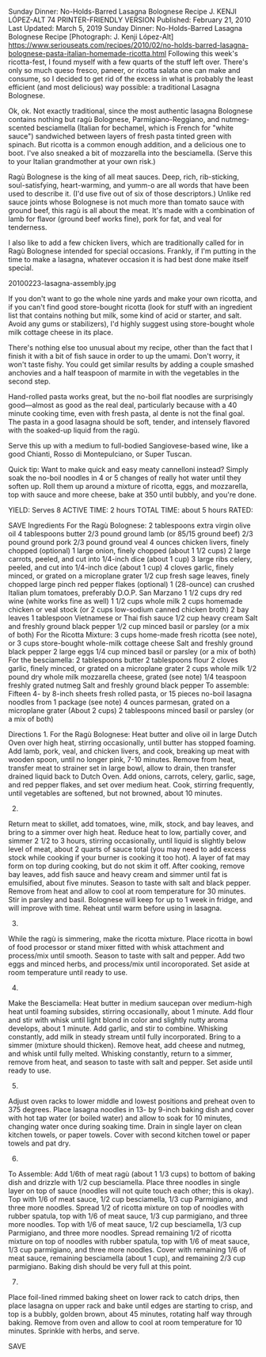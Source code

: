 Sunday Dinner: No-Holds-Barred Lasagna Bolognese Recipe
J. KENJI LÓPEZ-ALT
74     PRINTER-FRIENDLY VERSION
Published: February 21, 2010 Last Updated: March 5, 2019
Sunday Dinner: No-Holds-Barred Lasagna Bolognese Recipe
[Photograph: J. Kenji López-Alt]
https://www.seriouseats.com/recipes/2010/02/no-holds-barred-lasagna-bolognese-pasta-italian-homemade-ricotta.html
Following this week's ricotta-fest, I found myself with a few quarts of the stuff left over. There's only so much queso fresco, paneer, or ricotta salata one can make and consume, so I decided to get rid of the excess in what is probably the least efficient (and most delicious) way possible: a traditional Lasagna Bolognese.

Ok, ok. Not exactly traditional, since the most authentic lasagna Bolognese contains nothing but ragù Bolognese, Parmigiano-Reggiano, and nutmeg-scented besciamella (Italian for bechamel, which is French for "white sauce") sandwiched between layers of fresh pasta tinted green with spinach. But ricotta is a common enough addition, and a delicious one to boot. I've also sneaked a bit of mozzarella into the besciamella. (Serve this to your Italian grandmother at your own risk.)

Ragù Bolognese is the king of all meat sauces. Deep, rich, rib-sticking, soul-satisfying, heart-warming, and yumm-o are all words that have been used to describe it. (I'd use five out of six of those descriptors.) Unlike red sauce joints whose Bolognese is not much more than tomato sauce with ground beef, this ragù is all about the meat. It's made with a combination of lamb for flavor (ground beef works fine), pork for fat, and veal for tenderness.

I also like to add a few chicken livers, which are traditionally called for in Ragù Bolognese intended for special occasions. Frankly, if I'm putting in the time to make a lasagna, whatever occasion it is had best done make itself special.

20100223-lasagna-assembly.jpg

If you don't want to go the whole nine yards and make your own ricotta, and if you can't find good store-bought ricotta (look for stuff with an ingredient list that contains nothing but milk, some kind of acid or starter, and salt. Avoid any gums or stabilizers), I'd highly suggest using store-bought whole milk cottage cheese in its place.

There's nothing else too unusual about my recipe, other than the fact that I finish it with a bit of fish sauce in order to up the umami. Don't worry, it won't taste fishy. You could get similar results by adding a couple smashed anchovies and a half teaspoon of marmite in with the vegetables in the second step.

Hand-rolled pasta works great, but the no-boil flat noodles are surprisingly good—almost as good as the real deal, particularly because with a 40 minute cooking time, even with fresh pasta, al dente is not the final goal. The pasta in a good lasagna should be soft, tender, and intensely flavored with the soaked-up liquid from the ragù.

Serve this up with a medium to full-bodied Sangiovese-based wine, like a good Chianti, Rosso di Montepulciano, or Super Tuscan.

Quick tip: Want to make quick and easy meaty cannelloni instead? Simply soak the no-boil noodles in 4 or 5 changes of really hot water until they soften up. Roll them up around a mixture of ricotta, eggs, and mozzarella, top with sauce and more cheese, bake at 350 until bubbly, and you're done.

YIELD:
Serves 8
ACTIVE TIME:
2 hours
TOTAL TIME:
about 5 hours
RATED:
    
 SAVE
Ingredients
For the Ragù Bolognese:
2 tablespoons extra virgin olive oil
4 tablespoons butter
2/3 pound ground lamb (or 85/15 ground beef)
2/3 pound ground pork
2/3 pound ground veal
4 ounces chicken livers, finely chopped (optional)
1 large onion, finely chopped (about 1 1/2 cups)
2 large carrots, peeled, and cut into 1/4-inch dice (about 1 cup)
3 large ribs celery, peeled, and cut into 1/4-inch dice (about 1 cup)
4 cloves garlic, finely minced, or grated on a microplane grater
1/2 cup fresh sage leaves, finely chopped
large pinch red pepper flakes (optional)
1 (28-ounce) can crushed Italian plum tomatoes, preferably D.O.P. San Marzano
1 1/2 cups dry red wine (white works fine as well)
1 1/2 cups whole milk
2 cups homemade chicken or veal stock (or 2 cups low-sodium canned chicken broth)
2 bay leaves
1 tablespoon Vietnamese or Thai fish sauce
1/2 cup heavy cream
Salt and freshly ground black pepper
1/2 cup minced basil or parsley (or a mix of both)
For the Ricotta Mixture:
3 cups home-made fresh ricotta (see note), or 3 cups store-bought whole-milk cottage cheese
Salt and freshly ground black pepper
2 large eggs
1/4 cup minced basil or parsley (or a mix of both)
For the besciamella:
2 tablespoons butter
2 tablespoons flour
2 cloves garlic, finely minced, or grated on a microplane grater
2 cups whole milk
1/2 pound dry whole milk mozzarella cheese, grated (see note)
1/4 teaspoon freshly grated nutmeg
Salt and freshly ground black pepper
To assemble:
Fifteen 4- by 8-inch sheets fresh rolled pasta, or 15 pieces no-boil lasagna noodles from 1 package (see note)
4 ounces parmesan, grated on a microplane grater (About 2 cups)
2 tablespoons minced basil or parsley (or a mix of both)

Directions
1.
For the Ragù Bolognese: Heat butter and olive oil in large Dutch Oven over high heat, stirring occasionally, until butter has stopped foaming. Add lamb, pork, veal, and chicken livers, and cook, breaking up meat with wooden spoon, until no longer pink, 7-10 minutes. Remove from heat, transfer meat to strainer set in large bowl, allow to drain, then transfer drained liquid back to Dutch Oven. Add onions, carrots, celery, garlic, sage, and red pepper flakes, and set over medium heat. Cook, stirring frequently, until vegetables are softened, but not browned, about 10 minutes.

2.
Return meat to skillet, add tomatoes, wine, milk, stock, and bay leaves, and bring to a simmer over high heat. Reduce heat to low, partially cover, and simmer 2 1/2 to 3 hours, stirring occasionally, until liquid is slightly below level of meat, about 2 quarts of sauce total (you may need to add excess stock while cooking if your burner is cooking it too hot). A layer of fat may form on top during cooking, but do not skim it off. After cooking, remove bay leaves, add fish sauce and heavy cream and simmer until fat is emulsified, about five minutes. Season to taste with salt and black pepper. Remove from heat and allow to cool at room temperature for 30 minutes. Stir in parsley and basil. Bolognese will keep for up to 1 week in fridge, and will improve with time. Reheat until warm before using in lasagna.

3.
While the ragù is simmering, make the ricotta mixture. Place ricotta in bowl of food processor or stand mixer fitted with whisk attachment and process/mix until smooth. Season to taste with salt and pepper. Add two eggs and minced herbs, and process/mix until incoroporated. Set aside at room temperature until ready to use.

4.
Make the Besciamella: Heat butter in medium saucepan over medium-high heat until foaming subsides, stirring occasionally, about 1 minute. Add flour and stir with whisk until light blond in color and slightly nutty aroma develops, about 1 minute. Add garlic, and stir to combine. Whisking constantly, add milk in steady stream until fully incorporated. Bring to a simmer (mixture should thicken). Remove heat, add cheese and nutmeg, and whisk until fully melted. Whisking constantly, return to a simmer, remove from heat, and season to taste with salt and pepper. Set aside until ready to use.

5.
Adjust oven racks to lower middle and lowest positions and preheat oven to 375 degrees. Place lasagna noodles in 13- by 9-inch baking dish and cover with hot tap water (or boiled water) and allow to soak for 10 minutes, changing water once during soaking time. Drain in single layer on clean kitchen towels, or paper towels. Cover with second kitchen towel or paper towels and pat dry.

6.
To Assemble: Add 1/6th of meat ragù (about 1 1/3 cups) to bottom of baking dish and drizzle with 1/2 cup besciamella. Place three noodles in single layer on top of sauce (noodles will not quite touch each other; this is okay). Top with 1/6 of meat sauce, 1/2 cup besciamella, 1/3 cup Parmigiano, and three more noodles. Spread 1/2 of ricotta mixture on top of noodles with rubber spatula, top with 1/6 of meat sauce, 1/3 cup parmigiano, and three more noodles. Top with 1/6 of meat sauce, 1/2 cup besciamella, 1/3 cup Parmigiano, and three more noodles. Spread remaining 1/2 of ricotta mixture on top of noodles with rubber spatula, top with 1/6 of meat sauce, 1/3 cup parmigiano, and three more noodles. Cover with remaining 1/6 of meat sauce, remaining besciamella (about 1 cup), and remaining 2/3 cup parmigiano. Baking dish should be very full at this point.

7.
Place foil-lined rimmed baking sheet on lower rack to catch drips, then place lasagna on upper rack and bake until edges are starting to crisp, and top is a bubbly, golden brown, about 45 minutes, rotating half way through baking. Remove from oven and allow to cool at room temperature for 10 minutes. Sprinkle with herbs, and serve.

 SAVE